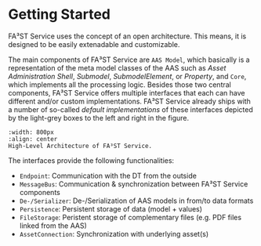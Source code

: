 # Getting Started

FA³ST Service uses the concept of an open architecture. This means, it is designed to be easily extenadable and customizable. 

The main components of FA³ST Service are `AAS Model`, which basically is a representation of the meta model classes of the AAS such as *Asset Administration Shell*, *Submodel*, *SubmodelElement*, or *Property*, and `Core`, which implements all the processing logic. 
Besides those two central components, FA³ST Service offers multiple interfaces that each can have different and/or custom implementations. 
FA³ST Service already ships with a number of so-called *default implementations* of these interfaces depicted by the light-grey boxes to the left and right in the figure.

```{figure} ../images/architecture.png
:width: 800px
:align: center
High-Level Architecture of FA³ST Service.
```

The interfaces provide the following functionalities:

- `Endpoint`:           Communication with the DT from the outside
- `MessageBus`:         Communication & synchronization between FA³ST Service components
- `De-/Serializer`:     De-/Serialization of AAS models in from/to data formats
- `Persistence`:        Persistent storage of data (model + values)
- `FileStorage`:        Peristent storage of complementary files (e.g. PDF files linked from the AAS)
- `AssetConnection`:    Synchronization with underlying asset(s)

